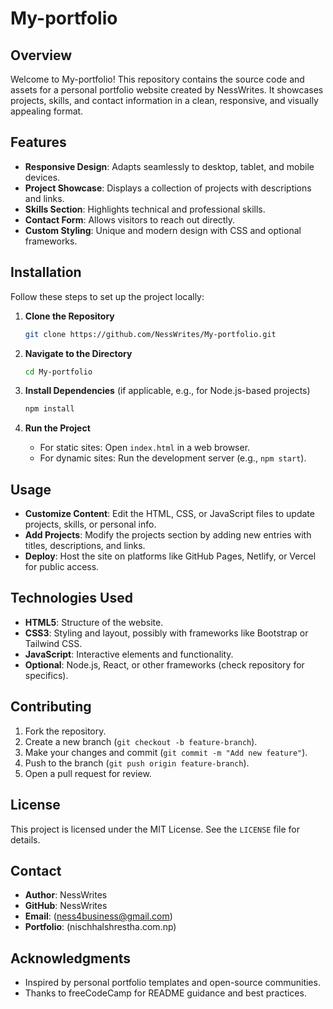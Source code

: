 # My-portfolio

## Overview

Welcome to My-portfolio! This repository contains the source code and assets for a personal portfolio website created by NessWrites. It showcases projects, skills, and contact information in a clean, responsive, and visually appealing format.

## Features

- **Responsive Design**: Adapts seamlessly to desktop, tablet, and mobile devices.
- **Project Showcase**: Displays a collection of projects with descriptions and links.
- **Skills Section**: Highlights technical and professional skills.
- **Contact Form**: Allows visitors to reach out directly.
- **Custom Styling**: Unique and modern design with CSS and optional frameworks.

## Installation

Follow these steps to set up the project locally:

1. **Clone the Repository**

   ```bash
   git clone https://github.com/NessWrites/My-portfolio.git
   ```
2. **Navigate to the Directory**

   ```bash
   cd My-portfolio
   ```
3. **Install Dependencies** (if applicable, e.g., for Node.js-based projects)

   ```bash
   npm install
   ```
4. **Run the Project**
   - For static sites: Open `index.html` in a web browser.
   - For dynamic sites: Run the development server (e.g., `npm start`).

## Usage

- **Customize Content**: Edit the HTML, CSS, or JavaScript files to update projects, skills, or personal info.
- **Add Projects**: Modify the projects section by adding new entries with titles, descriptions, and links.
- **Deploy**: Host the site on platforms like GitHub Pages, Netlify, or Vercel for public access.

## Technologies Used

- **HTML5**: Structure of the website.
- **CSS3**: Styling and layout, possibly with frameworks like Bootstrap or Tailwind CSS.
- **JavaScript**: Interactive elements and functionality.
- **Optional**: Node.js, React, or other frameworks (check repository for specifics).

## Contributing

1. Fork the repository.
2. Create a new branch (`git checkout -b feature-branch`).
3. Make your changes and commit (`git commit -m "Add new feature"`).
4. Push to the branch (`git push origin feature-branch`).
5. Open a pull request for review.

## License

This project is licensed under the MIT License. See the `LICENSE` file for details.

## Contact

- **Author**: NessWrites
- **GitHub**: NessWrites
- **Email**: (ness4business@gmail.com)
- **Portfolio**: (nischhalshrestha.com.np)

## Acknowledgments

- Inspired by personal portfolio templates and open-source communities.
- Thanks to freeCodeCamp for README guidance and best practices.